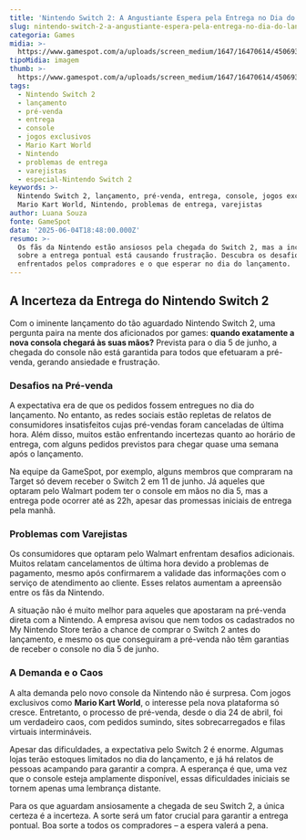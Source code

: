 ```yaml
---
title: 'Nintendo Switch 2: A Angustiante Espera pela Entrega no Dia do Lançamento'
slug: nintendo-switch-2-a-angustiante-espera-pela-entrega-no-dia-do-lanamento
categoria: Games
midia: >-
  https://www.gamespot.com/a/uploads/screen_medium/1647/16470614/4506935-switch2arriveintime.jpg
tipoMidia: imagem
thumb: >-
  https://www.gamespot.com/a/uploads/screen_medium/1647/16470614/4506935-switch2arriveintime.jpg
tags:
  - Nintendo Switch 2
  - lançamento
  - pré-venda
  - entrega
  - console
  - jogos exclusivos
  - Mario Kart World
  - Nintendo
  - problemas de entrega
  - varejistas
  - especial-Nintendo Switch 2
keywords: >-
  Nintendo Switch 2, lançamento, pré-venda, entrega, console, jogos exclusivos,
  Mario Kart World, Nintendo, problemas de entrega, varejistas
author: Luana Souza
fonte: GameSpot
data: '2025-06-04T18:48:00.000Z'
resumo: >-
  Os fãs da Nintendo estão ansiosos pela chegada do Switch 2, mas a incerteza
  sobre a entrega pontual está causando frustração. Descubra os desafios
  enfrentados pelos compradores e o que esperar no dia do lançamento.
---
```

## A Incerteza da Entrega do Nintendo Switch 2

Com o iminente lançamento do tão aguardado Nintendo Switch 2, uma pergunta paira na mente dos aficionados por games: **quando exatamente a nova consola chegará às suas mãos?** Prevista para o dia 5 de junho, a chegada do console não está garantida para todos que efetuaram a pré-venda, gerando ansiedade e frustração.

### Desafios na Pré-venda

A expectativa era de que os pedidos fossem entregues no dia do lançamento. No entanto, as redes sociais estão repletas de relatos de consumidores insatisfeitos cujas pré-vendas foram canceladas de última hora. Além disso, muitos estão enfrentando incertezas quanto ao horário de entrega, com alguns pedidos previstos para chegar quase uma semana após o lançamento.

Na equipe da GameSpot, por exemplo, alguns membros que compraram na Target só devem receber o Switch 2 em 11 de junho. Já aqueles que optaram pelo Walmart podem ter o console em mãos no dia 5, mas a entrega pode ocorrer até as 22h, apesar das promessas iniciais de entrega pela manhã.

### Problemas com Varejistas

Os consumidores que optaram pelo Walmart enfrentam desafios adicionais. Muitos relatam cancelamentos de última hora devido a problemas de pagamento, mesmo após confirmarem a validade das informações com o serviço de atendimento ao cliente. Esses relatos aumentam a apreensão entre os fãs da Nintendo.

A situação não é muito melhor para aqueles que apostaram na pré-venda direta com a Nintendo. A empresa avisou que nem todos os cadastrados no My Nintendo Store terão a chance de comprar o Switch 2 antes do lançamento, e mesmo os que conseguiram a pré-venda não têm garantias de receber o console no dia 5 de junho.

### A Demanda e o Caos

A alta demanda pelo novo console da Nintendo não é surpresa. Com jogos exclusivos como **Mario Kart World**, o interesse pela nova plataforma só cresce. Entretanto, o processo de pré-venda, desde o dia 24 de abril, foi um verdadeiro caos, com pedidos sumindo, sites sobrecarregados e filas virtuais intermináveis.

Apesar das dificuldades, a expectativa pelo Switch 2 é enorme. Algumas lojas terão estoques limitados no dia do lançamento, e já há relatos de pessoas acampando para garantir a compra. A esperança é que, uma vez que o console esteja amplamente disponível, essas dificuldades iniciais se tornem apenas uma lembrança distante.

Para os que aguardam ansiosamente a chegada de seu Switch 2, a única certeza é a incerteza. A sorte será um fator crucial para garantir a entrega pontual. Boa sorte a todos os compradores – a espera valerá a pena.
